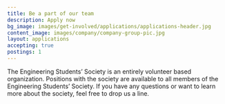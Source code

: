 ```yaml
---
title: Be a part of our team
description: Apply now
bg_image: images/get-involved/applications/applications-header.jpg
content_image: images/company/company-group-pic.jpg
layout: applications
accepting: true
postings: 1
---
```


The Engineering Students’ Society is an entirely volunteer based organization. Positions with the society are available to all members of the Engineering Students’ Society. If you have any questions or want to learn more about the society, feel free to drop us a line.